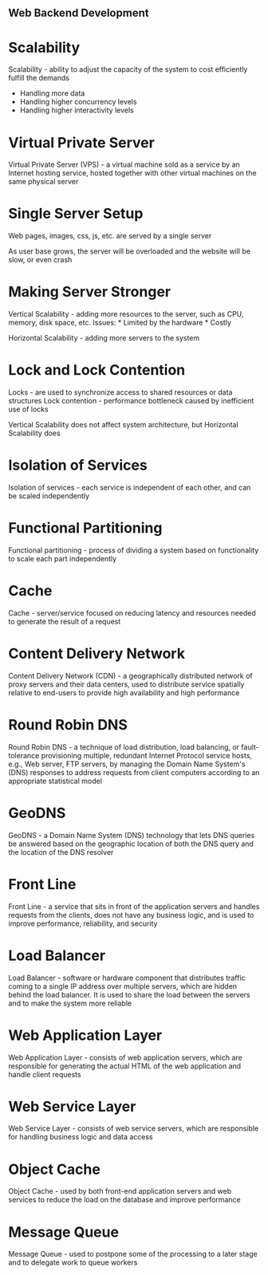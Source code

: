 ## Web Backend Development

# Scalability 
Scalability - ability to adjust the capacity of the system to cost efficiently fulfill the demands 
* Handling more data 
* Handling higher concurrency levels
* Handling higher interactivity levels

# Virtual Private Server
Virtual Private Server (VPS) - a virtual machine sold as a service by an Internet hosting service, hosted together with other virtual machines on the same physical server

# Single Server Setup 
Web pages, images, css, js, etc. are served by a single server

As user base grows, the server will be overloaded and the website will be slow, or even crash

# Making Server Stronger 
Vertical Scalability - adding more resources to the server, such as CPU, memory, disk space, etc.
    Issues:
    * Limited by the hardware
    * Costly


Horizontal Scalability - adding more servers to the system

# Lock and Lock Contention
Locks - are used to synchronize access to shared resources or data structures
Lock contention - performance bottleneck caused by inefficient use of locks

Vertical Scalability does not affect system architecture, but Horizontal Scalability does

# Isolation of Services
Isolation of services - each service is independent of each other, and can be scaled independently

# Functional Partitioning
Functional partitioning - process of dividing a system based on functionality to scale each part independently

# Cache 
Cache - server/service focused on reducing latency and resources needed to generate the result of a request

# Content Delivery Network
Content Delivery Network (CDN) - a geographically distributed network of proxy servers and their data centers, used to distribute service spatially relative to end-users to provide high availability and high performance

# Round Robin DNS
Round Robin DNS - a technique of load distribution, load balancing, or fault-tolerance provisioning multiple, redundant Internet Protocol service hosts, e.g., Web server, FTP servers, by managing the Domain Name System's (DNS) responses to address requests from client computers according to an appropriate statistical model

# GeoDNS
GeoDNS - a Domain Name System (DNS) technology that lets DNS queries be answered based on the geographic location of both the DNS query and the location of the DNS resolver

# Front Line
Front Line - a service that sits in front of the application servers and handles requests from the clients, does not have any business logic, and is used to improve performance, reliability, and security

# Load Balancer
Load Balancer - software or hardware component that distributes traffic coming to a single IP address over multiple servers, which are hidden behind the load balancer. It is used to share the load between the servers and to make the system more reliable

# Web Application Layer
Web Application Layer - consists of web application servers, which are responsible for generating the actual HTML of the web application and handle client requests

# Web Service Layer
Web Service Layer - consists of web service servers, which are responsible for handling business logic and data access

# Object Cache 
Object Cache - used by both front-end application servers and web services to reduce the load on the database and improve performance

# Message Queue 
Message Queue - used to postpone some of the processing to a later stage and to delegate work to queue workers
